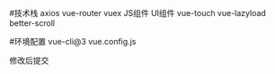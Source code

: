  #技术栈
    axios
    vue-router
    vuex
    JS组件
    UI组件
    vue-touch
    vue-lazyload
    better-scroll

 #环境配置
    vue-cli@3
    vue.config.js



修改后提交